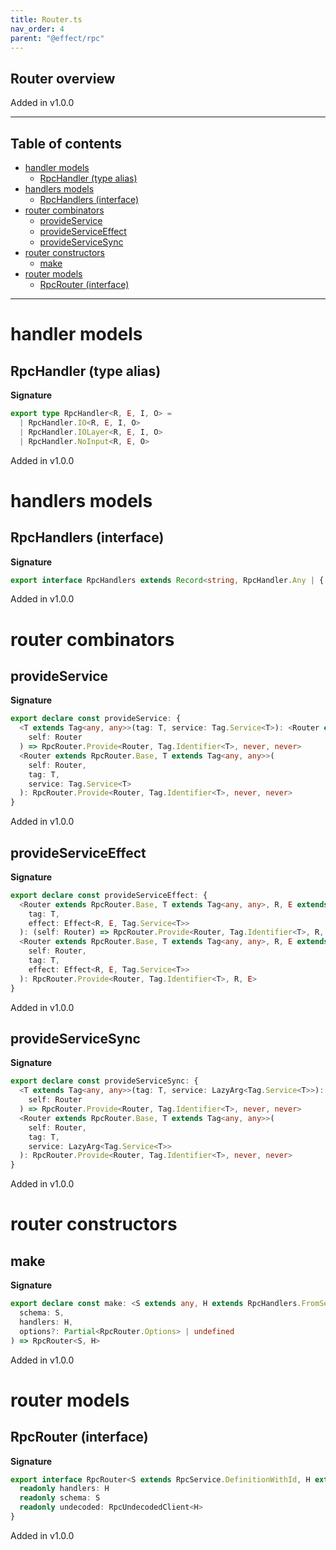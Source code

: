 ```yaml
---
title: Router.ts
nav_order: 4
parent: "@effect/rpc"
---
```


## Router overview

Added in v1.0.0

---

<h2 class="text-delta">Table of contents</h2>

- [handler models](#handler-models)
  - [RpcHandler (type alias)](#rpchandler-type-alias)
- [handlers models](#handlers-models)
  - [RpcHandlers (interface)](#rpchandlers-interface)
- [router combinators](#router-combinators)
  - [provideService](#provideservice)
  - [provideServiceEffect](#provideserviceeffect)
  - [provideServiceSync](#provideservicesync)
- [router constructors](#router-constructors)
  - [make](#make)
- [router models](#router-models)
  - [RpcRouter (interface)](#rpcrouter-interface)

---

# handler models

## RpcHandler (type alias)

**Signature**

```ts
export type RpcHandler<R, E, I, O> =
  | RpcHandler.IO<R, E, I, O>
  | RpcHandler.IOLayer<R, E, I, O>
  | RpcHandler.NoInput<R, E, O>
```

Added in v1.0.0

# handlers models

## RpcHandlers (interface)

**Signature**

```ts
export interface RpcHandlers extends Record<string, RpcHandler.Any | { handlers: RpcHandlers }> {}
```

Added in v1.0.0

# router combinators

## provideService

**Signature**

```ts
export declare const provideService: {
  <T extends Tag<any, any>>(tag: T, service: Tag.Service<T>): <Router extends RpcRouter.Base>(
    self: Router
  ) => RpcRouter.Provide<Router, Tag.Identifier<T>, never, never>
  <Router extends RpcRouter.Base, T extends Tag<any, any>>(
    self: Router,
    tag: T,
    service: Tag.Service<T>
  ): RpcRouter.Provide<Router, Tag.Identifier<T>, never, never>
}
```

Added in v1.0.0

## provideServiceEffect

**Signature**

```ts
export declare const provideServiceEffect: {
  <Router extends RpcRouter.Base, T extends Tag<any, any>, R, E extends any>(
    tag: T,
    effect: Effect<R, E, Tag.Service<T>>
  ): (self: Router) => RpcRouter.Provide<Router, Tag.Identifier<T>, R, E>
  <Router extends RpcRouter.Base, T extends Tag<any, any>, R, E extends any>(
    self: Router,
    tag: T,
    effect: Effect<R, E, Tag.Service<T>>
  ): RpcRouter.Provide<Router, Tag.Identifier<T>, R, E>
}
```

Added in v1.0.0

## provideServiceSync

**Signature**

```ts
export declare const provideServiceSync: {
  <T extends Tag<any, any>>(tag: T, service: LazyArg<Tag.Service<T>>): <Router extends RpcRouter.Base>(
    self: Router
  ) => RpcRouter.Provide<Router, Tag.Identifier<T>, never, never>
  <Router extends RpcRouter.Base, T extends Tag<any, any>>(
    self: Router,
    tag: T,
    service: LazyArg<Tag.Service<T>>
  ): RpcRouter.Provide<Router, Tag.Identifier<T>, never, never>
}
```

Added in v1.0.0

# router constructors

## make

**Signature**

```ts
export declare const make: <S extends any, H extends RpcHandlers.FromService<S>>(
  schema: S,
  handlers: H,
  options?: Partial<RpcRouter.Options> | undefined
) => RpcRouter<S, H>
```

Added in v1.0.0

# router models

## RpcRouter (interface)

**Signature**

```ts
export interface RpcRouter<S extends RpcService.DefinitionWithId, H extends RpcHandlers> extends RpcRouter.Base {
  readonly handlers: H
  readonly schema: S
  readonly undecoded: RpcUndecodedClient<H>
}
```

Added in v1.0.0
